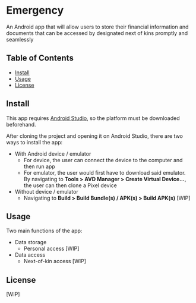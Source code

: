 # Emergency
An Android app that will allow users to store their financial information and documents that can be accessed by designated next of kins promptly and seamlessly

## Table of Contents
* [Install](#install)
* [Usage](#usage)
* [License](#license)

## Install
This app requires [Android Studio](https://developer.android.com/studio), so the platform must be downloaded beforehand.

After cloning the project and opening it on Android Studio, there are two ways to install the app:
* With Android device / emulator
  - For device, the user can connect the device to the computer and then run app
  - For emulator, the user would first have to download said emulator. By navigating to **Tools > AVD Manager > Create Virtual Device...**, the user can then clone a Pixel device
* Without device / emulator
  - Navigating to **Build > Build Bundle(s) / APK(s) > Build APK(s)** [WIP]

## Usage
Two main functions of the app:
* Data storage
  - Personal access [WIP]
* Data access
  - Next-of-kin access [WIP]

## License
[WIP]
